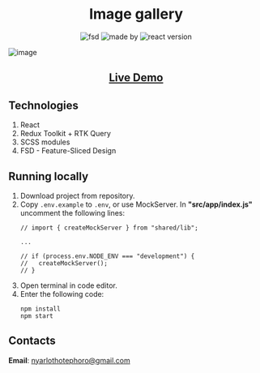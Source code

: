 <h1 align="center">Image gallery</h1>

<p align="center">
<img src="https://img.shields.io/badge/powered%20by-FSD%20%F0%9F%8D%B0-blue" alt="fsd">
<img src="https://img.shields.io/badge/made%20by-nyar1othotep-green" alt="made by">
<img src="https://img.shields.io/badge/react-18.2.0-blue" alt="react version">
</p>

![image](https://github.com/Nyar1othotep/image-gallery/assets/88327370/b6729b7b-8839-40f5-ba85-3b73c2492321)

<h2 align="center"><a  href="https://nyar1othotep.github.io/image-gallery/">Live Demo</a></h2>

## Technologies

1. React
2. Redux Toolkit + RTK Query
3. SCSS modules
4. FSD - Feature-Sliced Design

## Running locally

1. Download project from repository.
2. Copy `.env.example` to `.env`, or use MockServer. In **"src/app/index.js"** uncomment the following lines:
    ```
    // import { createMockServer } from "shared/lib";
    
    ...
    
    // if (process.env.NODE_ENV === "development") {
    //   createMockServer();
    // }
    ```
3. Open terminal in code editor.
4. Enter the following code:
    ```
    npm install
    npm start
    ```

## Contacts
**Email**: [nyarlothotephoro@gmail.com](mailto:nyarlothotephoro@gmail.com)